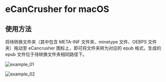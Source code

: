 # eCanCrusher for macOS

## 使用方法

将待转换文件夹（其中包含 META-INF 文件夹、minetype 文件、OEBPS 文件夹）拖动至 eCancrusher 图标上，即可将文件夹转为对应的 epub 格式，生成的 epub 文件位于待转换文件夹相同路径下。

![example_01](https://github.com/lukailun/eCanCrusher-for-macOS/blob/master/Images/example_01.png)

![example_02](https://github.com/lukailun/eCanCrusher-for-macOS/blob/master/Images/example_02.png)